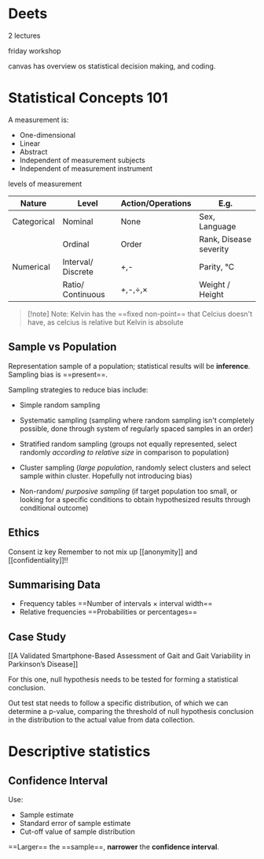 # Deets

2 lectures

friday workshop

canvas has overview os statistical decision making, and coding.


# Statistical Concepts 101

A measurement is:
- One-dimensional
- Linear
- Abstract
- Independent of measurement subjects
- Independent of measurement instrument

levels of measurement 

| Nature      | Level              | Action/Operations | E.g.                   |
| ----------- | ------------------ | ----------------- | ---------------------- |
| Categorical | Nominal            | None              | Sex, Language          |
|             | Ordinal            | Order             | Rank, Disease severity |
| Numerical   | Interval/ Discrete | +,-               | Parity, ℃              |
|             | Ratio/ Continuous  | +,-,÷,×           | Weight / Height        |

> [!note] Note:
>  Kelvin has the ==fixed non-point== that Celcius doesn't have, as celcius is relative but Kelvin is absolute
> 


## Sample vs Population

Representation sample of a population; statistical results will be **inference**.
Sampling bias is ==present==.

Sampling strategies to reduce bias include:
- Simple random sampling

- Systematic sampling (sampling where random sampling isn't completely possible, done through system of regularly spaced samples in an order)

- Stratified random sampling (groups not equally represented, select randomly *according to relative size* in comparison to population)

- Cluster sampling (*large population*, randomly select clusters and select sample within cluster. Hopefully not introducing bias)

- Non-random/ *purposive sampling* (if target population too small, or looking for a specific conditions to obtain hypothesized results through conditional outcome)

## Ethics

Consent iz key
Remember to not mix up [[anonymity]] and [[confidentiality]]!!

## Summarising Data

- Frequency tables
==Number of intervals × interval width==
- Relative frequencies
==Probabilities or percentages==

## Case Study

[[A Validated Smartphone-Based Assessment of Gait and Gait Variability in Parkinson’s Disease]]

For this one, null hypothesis needs to be tested for forming a statistical conclusion.

Out test stat needs to follow a specific distribution, of which we can determine a p-value, comparing the threshold of null hypothesis conclusion in the distribution to the actual value from data collection.



# Descriptive statistics

## Confidence Interval

Use:
- Sample estimate
- Standard error of sample estimate
- Cut-off value of sample distribution

==Larger== the ==sample==, **narrower** the **confidence interval**.

